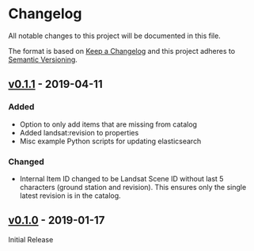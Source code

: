 # Changelog
All notable changes to this project will be documented in this file.

The format is based on [Keep a Changelog](http://keepachangelog.com/en/1.0.0/)
and this project adheres to [Semantic Versioning](http://semver.org/spec/v2.0.0.html).

## [v0.1.1] - 2019-04-11

### Added
- Option to only add items that are missing from catalog
- Added landsat:revision to properties
- Misc example Python scripts for updating elasticsearch

### Changed
- Internal Item ID changed to be Landsat Scene ID without last 5 characters (ground station and revision). This ensures only the single latest revision is in the catalog.


## [v0.1.0] - 2019-01-17

Initial Release

[Unreleased]: https://github.com/sat-utils/sat-stac-landsat/compare/master...develop
[v0.1.1]: https://github.com/sat-utils/sat-stac-landsat/compare/0.1.0...0.1.1
[v0.1.0]: https://github.com/sat-utils/sat-stac-landsat/tree/0.1.0
